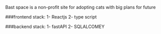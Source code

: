 Bast space is a non-profit site for adopting cats with big plans for future

###frontend stack:
1- Reactjs
2- type script

###backend stack:
1- fastAPI
2- SQLALCOMEY
